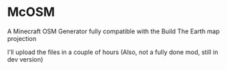 # McOSM
A Minecraft OSM Generator fully compatible with the Build The Earth map projection

I'll upload the files in a couple of hours
(Also, not a fully done mod, still in dev version)
